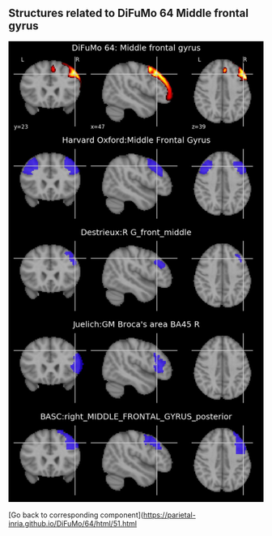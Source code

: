 


## Structures related to DiFuMo 64 Middle frontal gyrus

![51](51.jpg "Structures related to DiFuMo 64 Middle frontal gyrus")

[Go back to corresponding component](https://parietal-inria.github.io/DiFuMo/64/html/51.html